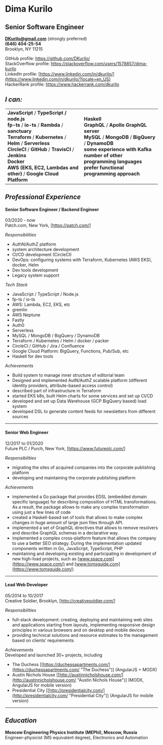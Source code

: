# Dima Kurilo

## Senior Software Engineer

**<DKurilo@gmail.com>** (strongly preferred)  
**(646) 404-25-54**  
Brooklyn, NY 11215

GitHub profile: <https://github.com/DKurilo/>  
StackOverflow profile:
<https://stackoverflow.com/users/1578857/dima-kurilo>  
LinkedIn profile:
[https://www.linkedin.com/in/dkurilo/](https://www.linkedin.com/in/dkurilo/?locale=en_US)  
HackerRank profile: <https://www.hackerrank.com/dkurilo>  

## *I can:*

<table>
<colgroup>
<col style="width: 50%" />
<col style="width: 50%" />
</colgroup>
<tbody>
<tr class="odd">
<td><strong>JavaScript</strong> / <strong>TypeScript / node.js</strong><br />
<strong>fp-ts</strong> / <strong>io-ts</strong> / <strong>Rambda</strong> / <strong>sanctuary</strong><br />
<strong>Terraform</strong> / <strong>Kubernetes</strong> / <strong>Helm</strong> / <strong>Serverless</strong><br />
<strong>CircleCI</strong> / <strong>GitHub</strong> / <strong>TravisCI</strong> / <strong>Jenkins</strong><br />
<strong>Docker</strong><br />
<strong>AWS (EKS, EC2, Lambdas and other)</strong> / <strong>Google Cloud Platform</strong><br />
</td>
<td><strong>Haskell</strong><br />
<strong>GraphQL</strong> / <strong>Apollo GraphQL server</strong><br />
<strong>MySQL</strong> / <strong>MongoDB</strong> / <strong>BigQuery</strong> / <strong>DynamoDB</strong><br />
<strong>some experience with Kafka</strong><br />
<strong>number of other programming languages</strong><br />
<strong>prefer functional programming approach</strong></td>
</tr>
</tbody>
</table>

## *Professional Experience*

<div class="section">

#### Senior Software Engineer / Backend Engineer

03/2020 - now  
Patch.com, New York, \[<https://patch.com/>\]

*Responsibilities*

  - AuthN/AuthZ platform
  - system architecture development
  - CI/CD development (CircleCI)
  - DevOps: configuring systems with Terraform, Kubernetes (AWS EKS),
    docker, Helm
  - Dev tools development
  - Legacy system support

*Tech Stack*

  - JavaScript / TypeScript / Node.js
  - fp-ts / io-ts
  - AWS: Lambda, EC2, EKS, etc
  - gremlin
  - AWS Neptune
  - Fastly
  - Auth0
  - Serverless
  - MySQL / MongoDB / BigQuery / DynamoDB
  - Terraform / Kubernetes / Helm / docker / packer
  - CircleCI / GitHub / Jira / Confluence
  - Google Cloud Platform: BigQuery, Functions, Pub/Sub, etc
  - Haskell for dev tools

*Achievements*

  - Build system to manage inner structure of editorial team
  - Designed and implemented AutN/AuthZ scalable platform (different
    identity providers, attribute-based access control)
  - described part of infrastructure in Terraform
  - started EKS k8s, built Helm charts for some services and set up
    CI/CD
  - developed and set up Data Warehouse (GCP BigQuery based) load system
  - developed DSL to generate content feeds for newsletters from
    different sources

</div>

-----

<div class="section">

#### Senior Web Engineer

12/2017 to 01/2020  
Future PLC / Purch, New York, \[<https://www.futureplc.com/>\]

*Responsibilities*

  - migrating the sites of acquired companies into the corporate
    publishing platform
  - developing and maintaining the corporate publishing platform

*Achievements*

  - implemented a Go package that provides EDSL (embedded domain
    specific language) for describing composition of HTML
    transformations. As a result, the package allows to make any complex
    transformation using just a few lines of code
  - created a Haskell-based set of tools that allows to make complex
    changes in huge amount of large json files through API.
  - implemented a set of GraphQL directives that allows to remove
    resolvers and describe GraphQL schemas in a declarative way.
  - implemented a complex cross-platform feature that allows the company
    to use a better SEO strategy. During the implementation updated
    components written in Go, JavaScript, TypeScript, PHP
  - maintaining and developing existing and participating in development
    of new high-load projects, such as
    [www.space.com](https://www.space.com/) and
    [www.tomsguide.com](https://www.tomsguide.com/)

</div>

-----

<div class="section">

#### Lead Web Developer

05/2014 to 10/2017  
Creative Soldier, Brooklyn, \[<http://creativesoldier.com/>\]

*Responsibilities*

  - full-stack development: creating, deploying and maintaining web
    sites and applications starting from layouts, implementing
    responsive design principles in various browsers and on desktop and
    mobile devices
  - providing technical solutions and resource estimates to the
    management based on clients’ requirements

*Achievements*  
Developed and launched 30+ projects, including

  - The Duchess
    \[[https://duchessapartments.com/](https://duchessapartments.com/ "The Duchess")\]
    (AngularJS + MODX)
  - Austin Nichols House
    \[[http://austinnicholshouse.com/](http://austinnicholshouse.com/ "Austin Nichols House")\]
    (MODX, AngularJS for mobile version)
  - Presidential City
    \[[http://presidentialcity.com/](http://presidentialcity.com/ "Presidential City")\]
    (AngularJS for mobile version)

</div>

-----

## *Education*

**Moscow Engineering Physics Institute (MEPhI), Moscow, Russia**  
Engineer-physicist (MS equivalent degree), Electronics and Automation
